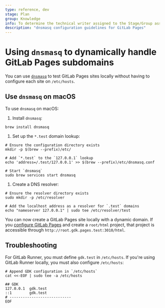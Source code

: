 ```yaml
---
type: reference, dev
stage: Plan
group: Knowledge
info: To determine the technical writer assigned to the Stage/Group associated with this page, see https://about.gitlab.com/handbook/product/ux/technical-writing/#assignments
description: "dnsmasq configuration guidelines for GitLab Pages"
---
```


# Using `dnsmasq` to dynamically handle GitLab Pages subdomains

You can use [`dnsmasq`](https://wiki.debian.org/dnsmasq) to test
GitLab Pages sites locally without having to configure each site on `/etc/hosts`.

## Use `dnsmasq` on macOS

To use `dnsmasq` on macOS:

1. Install `dnsmasq`:

```console
brew install dnsmasq
```

1. Set up the `*.test` domain lookup:

```console
# Ensure the configuration directory exists
mkdir -p $(brew --prefix)/etc/

# Add `*.test` to the `127.0.0.1` lookup
echo 'address=/.test/127.0.0.1' >> $(brew --prefix)/etc/dnsmasq.conf

# Start `dnsmasq`
sudo brew services start dnsmasq
```

1. Create a DNS resolver:

```console
# Ensure the resolver directory exists
sudo mkdir -p /etc/resolver

# Add the localhost address as a resolver for `.test` domains
echo "nameserver 127.0.0.1" | sudo tee /etc/resolver/test
```

You can now create a GitLab Pages site locally with a dynamic domain.
If you [configure GitLab Pages](index.md#configuring-gitlab-pages-with-gdk) and
create a `root/html` project, that project is accessible through `http://root.gdk.pages.test:3010/html`.

## Troubleshooting

For GitLab Runner, you must define `gdk.test` in `/etc/hosts`.
If you're using GitLab Runner locally, you must also configure `/etc/hosts`:

```console
# Append GDK configuration in `/etc/hosts`
cat <<-EOF | sudo tee -a /etc/hosts

## GDK
127.0.0.1  gdk.test
::1        gdk.test
# ----------------------------
EOF
```
